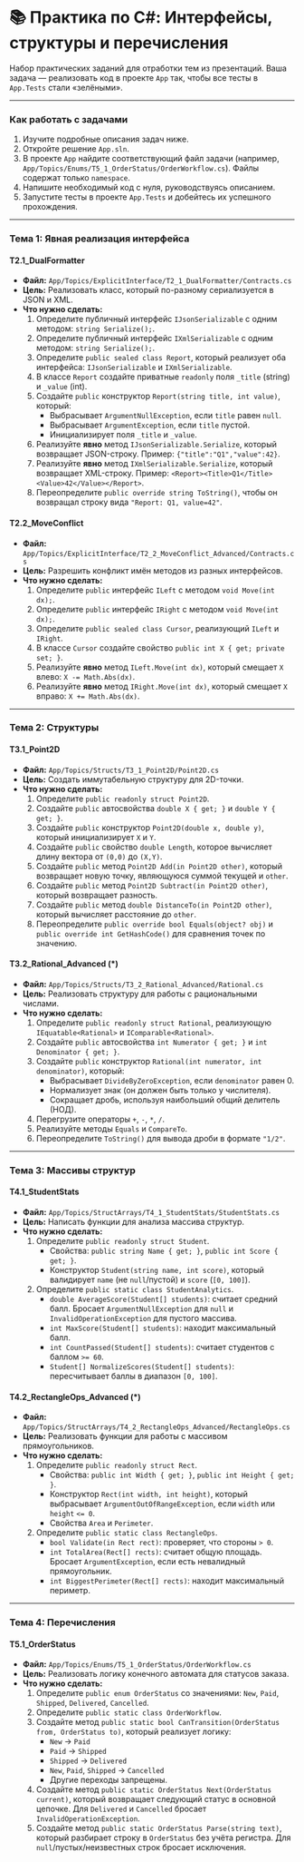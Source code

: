 # 📚 Практика по C#: Интерфейсы, структуры и перечисления

Набор практических заданий для отработки тем из презентаций. Ваша задача — реализовать код в проекте `App` так, чтобы все тесты в `App.Tests` стали «зелёными».

---

### Как работать с задачами
1. Изучите подробные описания задач ниже.
2. Откройте решение `App.sln`.
3. В проекте `App` найдите соответствующий файл задачи (например, `App/Topics/Enums/T5_1_OrderStatus/OrderWorkflow.cs`). Файлы содержат только `namespace`.
4. Напишите необходимый код с нуля, руководствуясь описанием.
5. Запустите тесты в проекте `App.Tests` и добейтесь их успешного прохождения.

---

### Тема 1: Явная реализация интерфейса

#### T2.1_DualFormatter
- **Файл:** `App/Topics/ExplicitInterface/T2_1_DualFormatter/Contracts.cs`
- **Цель:** Реализовать класс, который по-разному сериализуется в JSON и XML.
- **Что нужно сделать:**
  1. Определите публичный интерфейс `IJsonSerializable` с одним методом: `string Serialize();`.
  2. Определите публичный интерфейс `IXmlSerializable` с одним методом: `string Serialize();`.
  3. Определите `public sealed class Report`, который реализует оба интерфейса: `IJsonSerializable` и `IXmlSerializable`.
  4. В классе `Report` создайте приватные `readonly` поля `_title` (string) и `_value` (int).
  5. Создайте `public` конструктор `Report(string title, int value)`, который:
     - Выбрасывает `ArgumentNullException`, если `title` равен `null`.
     - Выбрасывает `ArgumentException`, если `title` пустой.
     - Инициализирует поля `_title` и `_value`.
  6. Реализуйте **явно** метод `IJsonSerializable.Serialize`, который возвращает JSON-строку. Пример: `{"title":"Q1","value":42}`.
  7. Реализуйте **явно** метод `IXmlSerializable.Serialize`, который возвращает XML-строку. Пример: `<Report><Title>Q1</Title><Value>42</Value></Report>`.
  8. Переопределите `public override string ToString()`, чтобы он возвращал строку вида `"Report: Q1, value=42"`.

#### T2.2_MoveConflict
- **Файл:** `App/Topics/ExplicitInterface/T2_2_MoveConflict_Advanced/Contracts.cs`
- **Цель:** Разрешить конфликт имён методов из разных интерфейсов.
- **Что нужно сделать:**
  1. Определите `public` интерфейс `ILeft` с методом `void Move(int dx);`.
  2. Определите `public` интерфейс `IRight` с методом `void Move(int dx);`.
  3. Определите `public sealed class Cursor`, реализующий `ILeft` и `IRight`.
  4. В классе `Cursor` создайте свойство `public int X { get; private set; }`.
  5. Реализуйте **явно** метод `ILeft.Move(int dx)`, который смещает `X` влево: `X -= Math.Abs(dx)`.
  6. Реализуйте **явно** метод `IRight.Move(int dx)`, который смещает `X` вправо: `X += Math.Abs(dx)`.

---

### Тема 2: Структуры

#### T3.1_Point2D
- **Файл:** `App/Topics/Structs/T3_1_Point2D/Point2D.cs`
- **Цель:** Создать иммутабельную структуру для 2D-точки.
- **Что нужно сделать:**
  1. Определите `public readonly struct Point2D`.
  2. Создайте `public` автосвойства `double X { get; }` и `double Y { get; }`.
  3. Создайте `public` конструктор `Point2D(double x, double y)`, который инициализирует `X` и `Y`.
  4. Создайте `public` свойство `double Length`, которое вычисляет длину вектора от `(0,0)` до `(X,Y)`.
  5. Создайте `public` метод `Point2D Add(in Point2D other)`, который возвращает новую точку, являющуюся суммой текущей и `other`.
  6. Создайте `public` метод `Point2D Subtract(in Point2D other)`, который возвращает разность.
  7. Создайте `public` метод `double DistanceTo(in Point2D other)`, который вычисляет расстояние до `other`.
  8. Переопределите `public override bool Equals(object? obj)` и `public override int GetHashCode()` для сравнения точек по значению.

#### T3.2_Rational_Advanced (*)
- **Файл:** `App/Topics/Structs/T3_2_Rational_Advanced/Rational.cs`
- **Цель:** Реализовать структуру для работы с рациональными числами.
- **Что нужно сделать:**
  1. Определите `public readonly struct Rational`, реализующую `IEquatable<Rational>` и `IComparable<Rational>`.
  2. Создайте `public` автосвойства `int Numerator { get; }` и `int Denominator { get; }`.
  3. Создайте `public` конструктор `Rational(int numerator, int denominator)`, который:
     - Выбрасывает `DivideByZeroException`, если `denominator` равен 0.
     - Нормализует знак (он должен быть только у числителя).
     - Сокращает дробь, используя наибольший общий делитель (НОД).
  4. Перегрузите операторы `+`, `-`, `*`, `/`.
  5. Реализуйте методы `Equals` и `CompareTo`.
  6. Переопределите `ToString()` для вывода дроби в формате `"1/2"`.

---

### Тема 3: Массивы структур

#### T4.1_StudentStats
- **Файл:** `App/Topics/StructArrays/T4_1_StudentStats/StudentStats.cs`
- **Цель:** Написать функции для анализа массива структур.
- **Что нужно сделать:**
  1. Определите `public readonly struct Student`.
     - Свойства: `public string Name { get; }`, `public int Score { get; }`.
     - Конструктор `Student(string name, int score)`, который валидирует `name` (не `null`/пустой) и `score` (`[0, 100]`).
  2. Определите `public static class StudentAnalytics`.
     - `double AverageScore(Student[] students)`: считает средний балл. Бросает `ArgumentNullException` для `null` и `InvalidOperationException` для пустого массива.
     - `int MaxScore(Student[] students)`: находит максимальный балл.
     - `int CountPassed(Student[] students)`: считает студентов с баллом `>= 60`.
     - `Student[] NormalizeScores(Student[] students)`: пересчитывает баллы в диапазон `[0, 100]`.

#### T4.2_RectangleOps_Advanced (*)
- **Файл:** `App/Topics/StructArrays/T4_2_RectangleOps_Advanced/RectangleOps.cs`
- **Цель:** Реализовать функции для работы с массивом прямоугольников.
- **Что нужно сделать:**
  1. Определите `public readonly struct Rect`.
     - Свойства: `public int Width { get; }`, `public int Height { get; }`.
     - Конструктор `Rect(int width, int height)`, который выбрасывает `ArgumentOutOfRangeException`, если `width` или `height` `<= 0`.
     - Свойства `Area` и `Perimeter`.
  2. Определите `public static class RectangleOps`.
     - `bool Validate(in Rect rect)`: проверяет, что стороны `> 0`.
     - `int TotalArea(Rect[] rects)`: считает общую площадь. Бросает `ArgumentException`, если есть невалидный прямоугольник.
     - `int BiggestPerimeter(Rect[] rects)`: находит максимальный периметр.

---

### Тема 4: Перечисления

#### T5.1_OrderStatus
- **Файл:** `App/Topics/Enums/T5_1_OrderStatus/OrderWorkflow.cs`
- **Цель:** Реализовать логику конечного автомата для статусов заказа.
- **Что нужно сделать:**
  1. Определите `public enum OrderStatus` со значениями: `New`, `Paid`, `Shipped`, `Delivered`, `Cancelled`.
  2. Определите `public static class OrderWorkflow`.
  3. Создайте метод `public static bool CanTransition(OrderStatus from, OrderStatus to)`, который реализует логику:
     - `New` -> `Paid`
     - `Paid` -> `Shipped`
     - `Shipped` -> `Delivered`
     - `New`, `Paid`, `Shipped` -> `Cancelled`
     - Другие переходы запрещены.
  4. Создайте метод `public static OrderStatus Next(OrderStatus current)`, который возвращает следующий статус в основной цепочке. Для `Delivered` и `Cancelled` бросает `InvalidOperationException`.
  5. Создайте метод `public static OrderStatus Parse(string text)`, который разбирает строку в `OrderStatus` без учёта регистра. Для `null`/пустых/неизвестных строк бросает исключения.
